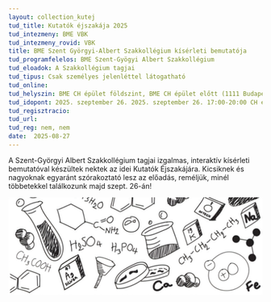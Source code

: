 ```yaml
---
layout: collection_kutej
tud_title: Kutatók éjszakája 2025
tud_intezmeny: BME VBK
tud_intezmeny_rovid: VBK
title: BME Szent Györgyi-Albert Szakkollégium kísérleti bemutatója
tud_programfelelos: BME Szent-Gyögyi Albert Szakkollégium
tud_eloadok: A Szakkollégium tagjai
tud_tipus: Csak személyes jelenléttel látogatható
tud_online: 
tud_helyszin: BME CH épület földszint, BME CH épület előtt (1111 Budapest, Műegyetem rkp. 1,)
tud_idopont: 2025. szeptember 26. 2025. szeptember 26. 17:00-20:00 CH épület földszint; 20:15-20:45 CH épület előtt
tud_regisztracio: 
tud_url: 
tud_reg: nem, nem
date:  2025-08-27
---
```



A Szent-Györgyi Albert Szakkollégium tagjai izgalmas, interaktív kísérleti bemutatóval készültek nektek az idei Kutatók Éjszakájára. 
Kicsiknek és nagyoknak egyaránt szórakoztató lesz az előadás, reméljük, minél többetekkel találkozunk majd szept. 26-án!

![BME Szent Györgyi-Albert Szakkollégium kísérleti bemutatója](../2025/images/bme-szent-gyorgyi-albert-szakkollegium-kiserleti-bemutatoja.png)
